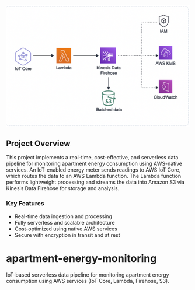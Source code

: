 ![Architecture Diagram](apartment-energy-iot-architecture.png)

## Project Overview

This project implements a real-time, cost-effective, and serverless data pipeline for monitoring apartment energy consumption using AWS-native services. An IoT-enabled energy meter sends readings to AWS IoT Core, which routes the data to an AWS Lambda function. The Lambda function performs lightweight processing and streams the data into Amazon S3 via Kinesis Data Firehose for storage and analysis.

### Key Features
- Real-time data ingestion and processing
- Fully serverless and scalable architecture
- Cost-optimized using native AWS services
- Secure with encryption in transit and at rest


# apartment-energy-monitoring
IoT-based serverless data pipeline for monitoring apartment energy consumption using AWS services (IoT Core, Lambda, Firehose, S3).
